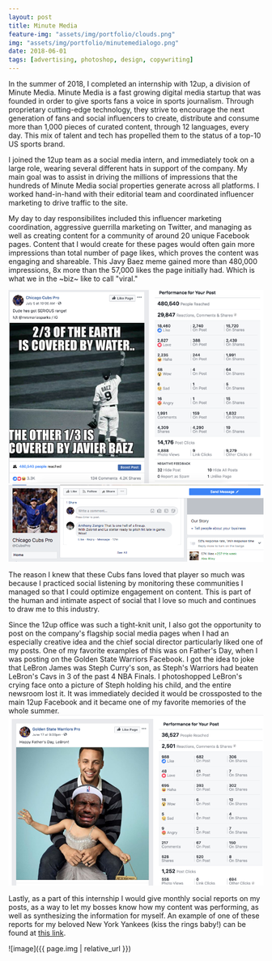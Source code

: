 ```yaml
---
layout: post
title: Minute Media
feature-img: "assets/img/portfolio/clouds.png"
img: "assets/img/portfolio/minutemedialogo.png"
date: 2018-06-01
tags: [advertising, photoshop, design, copywriting]
---
```


In the summer of 2018, I completed an internship with 12up, a division of Minute Media. Minute Media is a fast growing digital media startup that was founded in order to give sports fans a voice in sports journalism. Through proprietary cutting-edge technology, they strive to encourage the next generation of fans and social influencers to create, distribute and consume more than 1,000 pieces of curated content, through 12 languages, every day. This mix of talent and tech has propelled them to the status of a top-10 US sports brand. <br/>

I joined the 12up team as a social media intern, and immediately took on a large role, wearing several different hats in support of the company. My main goal was to assist in driving the millions of impressions that the hundreds of Minute Media social properties generate across all platforms. I worked hand-in-hand with their editorial team and coordinated influencer marketing to drive traffic to the site. <br/>

My day to day responsibilites included this influencer marketing coordination, aggressive guerrilla marketing on Twitter, and managing as well as creating content for a community of around 20 unique Facebook pages. Content that I would create for these pages would often gain more impressions than total number of page likes, which proves the content was engaging and shareable. This Javy Baez meme gained more than 480,000 impressions, 8x more than the 57,000 likes the page initially had. Which is what we in the ~biz~ like to call "viral." <br/>

![Javy](https://raw.githubusercontent.com/troycapybara/actualpersonalwebsite/master/assets/img/javy.png) ![Cubs](https://raw.githubusercontent.com/troycapybara/actualpersonalwebsite/master/assets/img/cubs.png) <br/>

The reason I knew that these Cubs fans loved that player so much was because I practiced social listening by monitoring these communities I managed so that I could optimize engagement on content. This is part of the human and intimate aspect of social that I love so much and continues to draw me to this industry. <br/>

Since the 12up office was such a tight-knit unit, I also got the opportunity to post on the company's flagship social media pages when I had an especially creative idea and the chief social director particularly liked one of my posts. One of my favorite examples of this was on Father's Day, when I was posting on the Golden State Warriors Facebook. I got the idea to joke that LeBron James was Steph Curry's son, as Steph's Warriors had beaten LeBron's Cavs in 3 of the past 4 NBA Finals. I photoshopped LeBron's crying face onto a picture of Steph holding his child, and the entire newsroom lost it. It was immediately decided it would be crossposted to the main 12up Facebook and it became one of my favorite memories of the whole summer.
![Steph](https://raw.githubusercontent.com/troycapybara/actualpersonalwebsite/master/assets/img/portfolio/steph.png)

Lastly, as a part of this internship I would give monthly social reports on my posts, as a way to let my bosses know how my content was performing, as well as synthesizing the information for myself. An example of one of these reports for my beloved New York Yankees (kiss the rings baby!) can be found at [this link](https://drive.google.com/open?id=1W6-FQ2iA138EIuky9VD19ZS3jcPf4V9-).

![image]({{ page.img | relative_url }})

